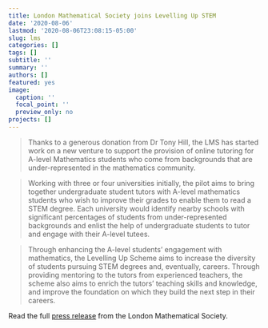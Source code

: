 ```yaml
---
title: London Mathematical Society joins Levelling Up STEM
date: '2020-08-06'
lastmod: '2020-08-06T23:08:15-05:00'
slug: lms
categories: []
tags: []
subtitle: ''
summary: ''
authors: []
featured: yes
image:
  caption: ''
  focal_point: ''
  preview_only: no
projects: []
---
```


> Thanks to a generous donation from Dr Tony Hill, the LMS has started work on a new venture to support the provision of online tutoring for A-level Mathematics students who come from backgrounds that are under-represented in the mathematics community. 

<!--more-->

> Working with three or four universities initially, the pilot aims to bring together undergraduate student tutors with A-level mathematics students who wish to improve their grades to enable them to read a STEM degree. Each university would identify nearby schools with significant percentages of students from under-represented backgrounds and enlist the help of undergraduate students to tutor and engage with their A-level tutees.

> Through enhancing the A-level students’ engagement with mathematics, the Levelling Up Scheme aims to increase the diversity of students pursuing STEM degrees and, eventually, careers. Through providing mentoring to the tutors from experienced teachers, the scheme also aims to enrich the tutors’ teaching skills and knowledge, and improve the foundation on which they build the next step in their careers.

Read the full [press release](https://www.lms.ac.uk/news-entry/06082020-1524/levelling-scheme) from the London Mathematical Society.
